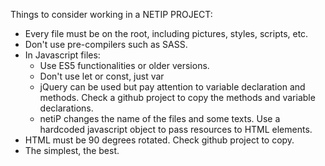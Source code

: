 Things to consider working in a NETIP PROJECT:

- Every file must be on the root, including pictures, styles, scripts, etc.
- Don't use pre-compilers such as SASS.
- In Javascript files:
  - Use ES5 functionalities or older versions.
  - Don't use let or const, just var
  - jQuery can be used but pay attention to variable declaration and methods. Check a github project to copy the methods and variable declarations.
  - netiP changes the name of the files and some texts. Use a hardcoded javascript object to pass resources to HTML elements.
- HTML must be 90 degrees rotated. Check github project to copy.
- The simplest, the best.
